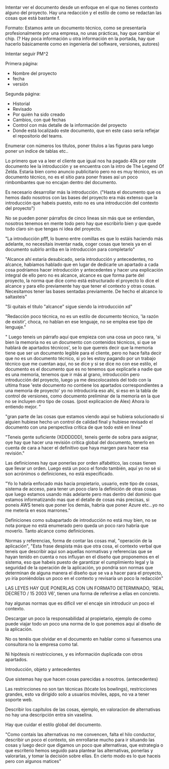 
Intentar ver el documento desde un enfoque en el que no tienes contexto alguno del proyecto. Hay una redacción y el estilo de como se redactan las cosas que está bastante f. 

Formato: Estamos ante un documento técnico, como se presentaría profesionalmente por una empresa, no unas prácticas, hay que cambiar el chip. (? Hay poca información u otra información en la portada, hay que hacerlo básicamente como en ingeniería del software, versiones, autores)

Intentar seguir PM^2

Primera página:
+ Nombre del proyecto
+ fecha
+ versión

Segunda página:
+ Historial
+ Revisado
+ Por quién ha sido creado
+ Cambios, con qué fechas
+ Control con más detalle de la información del proyecto
+ Donde está localizado este documento, que en este caso sería reflejar el repositorio del teams.

Enumerar con números los titulos, poner titulos a las figuras para luego poner un indice de tablas etc..

Lo primero que va a leer el cliente que igual nos ha pagado 40k por este documento lee la introducción y se encuentra con la intro de The Legend Of Zelda. Estaría bien como anuncio publicitario pero no es muy técnico, es un documento técnico, no es el sitio para poner frases así un poco rimbombantes que no encajan dentro del documento. 

Es necesario desarrollar más la introducción. ("Hasta el documento que os hemos dado nosotros con las bases del proyecto era más extenso que la introducción que habeis puesto, esto no es una introducción del contexto del proyecto")

No se pueden poner párrafos de cinco lineas sin más que se entiendan, nosotros tenemos en mente todo pero hay que escribirlo bien y que quede todo claro sin que tengas ni idea del proyecto.

"La introducción pfff, lo bueno entre comillas es que lo estáis haciendo más adelante, no necesitais inventar nada, coger cosas que teneis ya en el documento subirlo arriba en la introducción para completarlo"

"Alcance ahí estaría desubicado, sería introducción y antecedentes, no alcance, habíamos hablado que en lugar de dedicarle un apartado a cada cosa podríamos hacer introducción y antecedentes y hacer una explicación integral de ello pero no es alcance, alcance es que forma parte del proyecto, la norma que dice como está estructurado el proyecto lo dice el alcance  y para ello previamente hay que tener el contexto y otras cosas. Necesitamos tener las bases sentadas previamente. De hecho el alcance lo saltasteis"

"Si quitais el titulo "alcance" sigue siendo la introducción xd"

"Redacción poco técnica, no es un estilo de documento técnico, 'la razón de existir', choca, no hablan en ese lenguaje, no se emplea ese tipo de lenguaje."

"
Luego teneis un párrafo aquí que empieza con una cosa un poco rara, 'si bien la memoria no es un documento con contenidos técnicos, si que se hablará de apartados técnicos', se lo que quereis decir que la memoria tiene que ser un documento legible para el cliente, pero no hace falta decir que no es un documento técnico, si yo les estoy pagando por un trabajo técnico que me cuentan aquí, no se dice y si se dice no con ese estilo, el documento es el documento que es no tenemos que explicarle a nadie que es una memoria, tenemos que ir más al grano, introducción pero introducción del proyecto, luego ya me descolocasteis del todo con la ultima frase 'este documento no contiene los apartados correspondientes a una memoria de proyecto'
yo no introduciría eso ahí, si eso en la tabla de control de versiones, como documento preliminar de la memoria en la que no se incluyen otro tipo de cosas. (post explicacion de Alex) Ahora lo entiendo mejor.
"

"gran parte de las cosas que estamos viendo aqui se hubiera solucionado si alguien hubiese hecho un control de calidad final y hubiese revisado el documento con una perspectiva crítica de que todo esté en línea"

"Teneis gente suficiente (XDDDDDD), teneis gente de sobra para asignar, oye hay que hacer una revisión crítica global del documento, tenerlo en cuenta de cara a hacer el definitivo que haya margen para hacer esa revisión."

Las definiciones hay que ponerlas por orden alfabético, las cosas tienen que llevar un orden. Luego está un poco el fondo también, aquí yo no sé si son acrónimos o definiciones, no está especificado. 

"Yo lo habría enfocado más hacia propietario, usuario, este tipo de cosas, sistema de acceso, para tener un poco claro la definición de otras cosas que luego estamos usando más adelante pero mas dentro del dominio que estamos informatizando mas que el detalle de cosas más precisas, si poneis AWS teneis que poner los demás, habría que poner Azure etc...yo no me metería en esos marrones."

Definiciones como subapartado de introducción no está muy bien, no se nota porque no está enumerado pero queda un poco raro habría que moverlo. Tanto alcance como definiciones.

Normas y referencias, forma de contar las cosas mal, "operación de la aplicación", "Esta frase despista más que otra cosa, el contexto verbal que teneis que describir aqui son aquellas normativas y referencias que se hayan tenido en cuenta o nos influyan en el diseño que proponemos en el sistema, eso que habeis puesto de garantizar el cumplimiento legal y la seguridad de la operación de la aplicación, yo pondría son normas que determinan de alguna manera el diseño que se va a hacer para el proyecto, yo iría poniéndolas un poco en el contexto y revisaría un poco la redacción"

LAS LEYES HAY QUE PONERLAS CON UN FORMATO DETERMINADO, 'REAL DECRETO / 15 2003 V6', tienen una forma de referirse a ellas en concreto.

hay algunas normas que es dificil ver el encaje sin introducir un poco el contexto.

Descargar un poco la responsabilidad al propietario, ejemplo de como puede viajar todo un poco una norma de lo que ponemos aqui al diseño de la aplicación.

No os tenéis que olvidar en el documento en hablar como si fuesemos una consultora no la empresa como tal.

Ni hipótesis ni restricciones, y es información duplicada con otros apartados.

Introducción, objeto y antecedentes

Que sistemas hay que hacen cosas parecidas a nosotros. (antecedentes)

Las restricciones no son tan técnicas (tócate los bowlings), restricciones grandes, esto va dirigido solo a usuarios móviles, apps, no va a tener soporte web.


Describir los capítulos de las cosas, ejemplo, en valoracion de alternativas no hay una descripción entra sin vaselina.

Hay que cuidar el estilo global del documento.

"Como contais las alternativas no me convencen, falta el hilo conductor, describir un poco el contexto, sin enrrollarse mucho para ir situando las cosas y luego decir que digamos un poco que alternativas, que estrategia o que escriterio hemos seguido para plantear las alternativas, ponerlas y valorarlas, y tomar la decisión sobre ellas. En cierto modo es lo que haceis pero con algunos matices"

